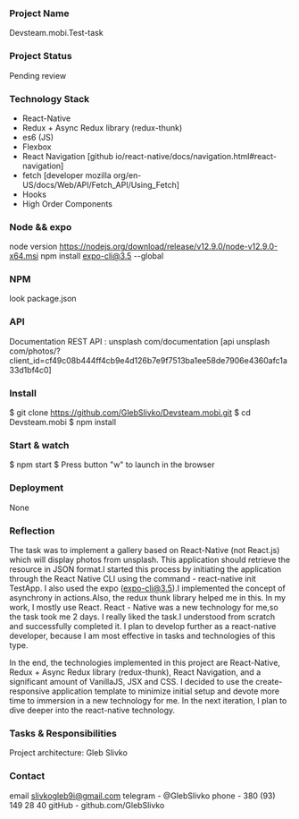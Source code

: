 ### Project Name
Devsteam.mobi.Test-task

### Project Status
Pending review

### Technology Stack
* React-Native
* Redux + Async Redux library (redux-thunk)
* es6 (JS)
* Flexbox
* React Navigation [github io/react-native/docs/navigation.html#react-navigation]
* fetch [developer mozilla org/en-US/docs/Web/API/Fetch_API/Using_Fetch]
* Hooks
* High Order Components

### Node && expo
node version https://nodejs.org/download/release/v12.9.0/node-v12.9.0-x64.msi
npm install expo-cli@3.5 --global

### NPM
look package.json

### API
Documentation REST API :
unsplash com/documentation
[api unsplash com/photos/?client_id=cf49c08b444ff4cb9e4d126b7e9f7513ba1ee58de7906e4360afc1a33d1bf4c0]
 
### Install
$ git clone https://github.com/GlebSlivko/Devsteam.mobi.git
$ cd Devsteam.mobi
$ npm install

### Start & watch
$ npm start
$ Press button "w" to launch in the browser

### Deployment
None

### Reflection
The task was to implement a gallery based on React-Native (not React.js) which will display photos from unsplash. 
This application should retrieve the resource in JSON format.I started this process by initiating 
the application through the React Native CLI using the command - react-native init TestApp. 
I also used the expo (expo-cli@3.5).I implemented the concept of asynchrony in actions.Also, the redux thunk library helped me in this.
In my work, I mostly use React. React - Native was a new technology for me,so the task took me 2 days. 
I really liked the task.I understood from scratch and successfully completed it. 
I plan to develop further as a react-native developer, 
because I am most effective in tasks and technologies of this type.

In the end, the technologies implemented in this project are React-Native, Redux + Async Redux library (redux-thunk),
React Navigation, and a significant amount of VanillaJS, JSX and CSS. 
I decided to use the create-responsive application template to minimize initial setup and devote more 
time to immersion in a new technology for me. In the next iteration, I plan to dive deeper into the react-native 
technology.

### Tasks & Responsibilities
Project architecture: Gleb Slivko
 
### Contact
email slivkogleb9i@gmail.com
telegram - @GlebSlivko
phone - 380 (93) 149 28 40
gitHub - github.com/GlebSlivko


